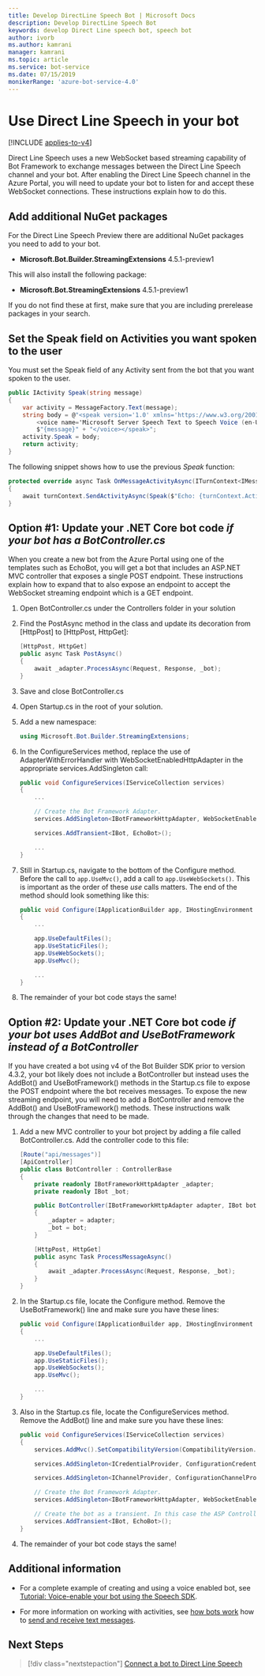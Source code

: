 ```yaml
---
title: Develop DirectLine Speech Bot | Microsoft Docs
description: Develop DirectLine Speech Bot
keywords: develop Direct Line speech bot, speech bot
author: ivorb
ms.author: kamrani
manager: kamrani
ms.topic: article
ms.service: bot-service
ms.date: 07/15/2019
monikerRange: 'azure-bot-service-4.0'
---
```


# Use Direct Line Speech in your bot

[!INCLUDE [applies-to-v4](includes/applies-to.md)]

Direct Line Speech uses a new WebSocket based streaming capability of Bot Framework to exchange messages between the Direct Line Speech 
channel and your bot. After enabling the Direct Line Speech channel in the Azure Portal, you will need to update your bot to listen for 
and accept these WebSocket connections. These instructions explain how to do this.

## Add additional NuGet packages

For the Direct Line Speech Preview there are additional NuGet packages you need to add to your bot.

- **Microsoft.Bot.Builder.StreamingExtensions** 4.5.1-preview1

This will also install the following package:

- **Microsoft.Bot.StreamingExtensions** 4.5.1-preview1

If you do not find these at first, make sure that you are including prerelease packages in your search.

## Set the Speak field on Activities you want spoken to the user

You must set the Speak field of any Activity sent from the bot that you want spoken to the user.

```cs
public IActivity Speak(string message)
{
    var activity = MessageFactory.Text(message);
    string body = @"<speak version='1.0' xmlns='https://www.w3.org/2001/10/synthesis' xml:lang='en-US'>
        <voice name='Microsoft Server Speech Text to Speech Voice (en-US, JessaRUS)'>" +
        $"{message}" + "</voice></speak>";
    activity.Speak = body;
    return activity;
}
```

The following snippet shows how to use the previous *Speak* function:

```cs
protected override async Task OnMessageActivityAsync(ITurnContext<IMessageActivity> turnContext, CancellationToken cancellationToken)
{
    await turnContext.SendActivityAsync(Speak($"Echo: {turnContext.Activity.Text}"), cancellationToken);
}
```

## Option #1: Update your .NET Core bot code _if your bot has a BotController.cs_

When you create a new bot from the Azure Portal using one of the templates such as EchoBot, you will get a bot that includes an ASP.NET MVC controller that exposes a single POST endpoint. These instructions explain how to expand that to also expose an endpoint to accept the WebSocket streaming endpoint which is a GET endpoint.

1. Open BotController.cs under the Controllers folder in your solution

2. Find the PostAsync method in the class and update its decoration from [HttpPost] to [HttpPost, HttpGet]:

    ```cs
    [HttpPost, HttpGet]
    public async Task PostAsync()
    {
        await _adapter.ProcessAsync(Request, Response, _bot);
    }
    ```

3. Save and close BotController.cs

4. Open Startup.cs in the root of your solution.

5. Add a new namespace:

    ```cs
    using Microsoft.Bot.Builder.StreamingExtensions;
    ```

6. In the ConfigureServices method, replace the use of AdapterWithErrorHandler with WebSocketEnabledHttpAdapter in the 
appropriate services.AddSingleton call:

    ```cs
    public void ConfigureServices(IServiceCollection services)
    {
        ...

        // Create the Bot Framework Adapter.
        services.AddSingleton<IBotFrameworkHttpAdapter, WebSocketEnabledHttpAdapter>();

        services.AddTransient<IBot, EchoBot>();

        ...
    }
    ```

7. Still in Startup.cs, navigate to the bottom of the Configure method. Before the call to `app.UseMvc()`, add a call to `app.UseWebSockets()`. This is important as the order of these _use_ calls matters. The end of the method should look something like this:

    ```cs
    public void Configure(IApplicationBuilder app, IHostingEnvironment env)
    {
        ...

        app.UseDefaultFiles();
        app.UseStaticFiles();
        app.UseWebSockets();
        app.UseMvc();

        ...
    }
    ```

8. The remainder of your bot code stays the same!

## Option #2: Update your .NET Core bot code _if your bot uses AddBot and UseBotFramework instead of a BotController_

If you have created a bot using v4 of the Bot Builder SDK prior to version 4.3.2, your bot likely does not include a BotController but instead uses the AddBot() and UseBotFramework() methods in the Startup.cs file to expose the POST endpoint where the bot receives messages. To expose the new streaming endpoint, you will need to add a BotController and remove the AddBot() and UseBotFramework() methods. These instructions walk through the changes that need to be made.

1. Add a new MVC controller to your bot project by adding a file called BotController.cs. Add the controller code to this file:

    ```cs
    [Route("api/messages")]
    [ApiController]
    public class BotController : ControllerBase
    {
        private readonly IBotFrameworkHttpAdapter _adapter;
        private readonly IBot _bot;

        public BotController(IBotFrameworkHttpAdapter adapter, IBot bot)
        {
            _adapter = adapter;
            _bot = bot;
        }

        [HttpPost, HttpGet]
        public async Task ProcessMessageAsync()
        {
            await _adapter.ProcessAsync(Request, Response, _bot);
        }
    }
    ```

2. In the Startup.cs file, locate the Configure method. Remove the UseBotFramework() line and make sure you have these lines:

    ```cs
    public void Configure(IApplicationBuilder app, IHostingEnvironment env)
    {
        ...

        app.UseDefaultFiles();
        app.UseStaticFiles();
        app.UseWebSockets();
        app.UseMvc();

        ...
    }
    ```

3. Also in the Startup.cs file, locate the ConfigureServices method. Remove the AddBot() line and make sure you have these lines:

    ```cs
    public void ConfigureServices(IServiceCollection services)
    {
        services.AddMvc().SetCompatibilityVersion(CompatibilityVersion.Version_2_1);

        services.AddSingleton<ICredentialProvider, ConfigurationCredentialProvider>();

        services.AddSingleton<IChannelProvider, ConfigurationChannelProvider>();

        // Create the Bot Framework Adapter.
        services.AddSingleton<IBotFrameworkHttpAdapter, WebSocketEnabledHttpAdapter>();

        // Create the bot as a transient. In this case the ASP Controller is expecting an IBot.
        services.AddTransient<IBot, EchoBot>();
    }
    ```

4. The remainder of your bot code stays the same!

## Additional information

- For a complete example of creating and using a voice enabled bot, see
[Tutorial: Voice-enable your bot using the Speech SDK](https://docs.microsoft.com/en-us/azure/cognitive-services/speech-service/tutorial-voice-enable-your-bot-speech-sdk).

- For more information on working with activities, see [how bots work](v4sdk/bot-builder-basics.md) how to [send and receive text messages](v4sdk/bot-builder-howto-send-messages.md).

## Next Steps

> [!div class="nextstepaction"]
> [Connect a bot to Direct Line Speech](./bot-service-channel-connect-directlinespeech.md)

